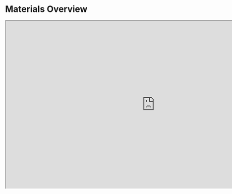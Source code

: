 # Materials Overview

<p><iframe src="https://www.youtube.com/embed/lmU5ZRjhpp4" width="960" height="540" allowfullscreen="allowfullscreen" allow="accelerometer; autoplay; clipboard-write; encrypted-media; gyroscope; picture-in-picture"></iframe></p>
<p>&nbsp;</p>